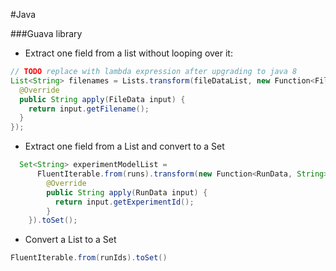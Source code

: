 #Java

###Guava library
* Extract one field from a list without looping over it:
```java
// TODO replace with lambda expression after upgrading to java 8
List<String> filenames = Lists.transform(fileDataList, new Function<FileData, String>() {
  @Override
  public String apply(FileData input) {
    return input.getFilename();
  }
});
```
* Extract one field from a List and convert to a Set
```java
  Set<String> experimentModelList =
      FluentIterable.from(runs).transform(new Function<RunData, String>() {
        @Override
        public String apply(RunData input) {
          return input.getExperimentId();
        }
    }).toSet();
```
* Convert a List to a Set
```java
FluentIterable.from(runIds).toSet()
```
